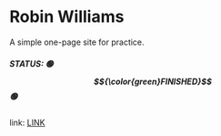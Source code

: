 # Robin Williams

A simple one-page site for practice.

##### STATUS: 🟢 $${\color{green}FINISHED}$$ 🟢

link: [LINK](https://x2gut.github.io/Robin_site/)

